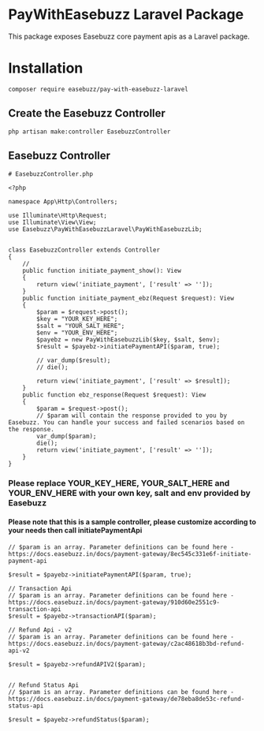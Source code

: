 # PayWithEasebuzz Laravel Package
This package exposes Easebuzz core payment apis as a Laravel package.

# Installation
```
composer require easebuzz/pay-with-easebuzz-laravel
```

## Create the Easebuzz Controller
```
php artisan make:controller EasebuzzController
```

## Easebuzz Controller
```
# EasebuzzController.php

<?php

namespace App\Http\Controllers;

use Illuminate\Http\Request;
use Illuminate\View\View;
use Easebuzz\PayWithEasebuzzLaravel\PayWithEasebuzzLib;


class EasebuzzController extends Controller
{
    //
    public function initiate_payment_show(): View
    {
        return view('initiate_payment', ['result' => '']);
    }
    public function initiate_payment_ebz(Request $request): View
    {
        $param = $request->post();
        $key = "YOUR_KEY_HERE";
        $salt = "YOUR_SALT_HERE";
        $env = "YOUR_ENV_HERE";
        $payebz = new PayWithEasebuzzLib($key, $salt, $env);
        $result = $payebz->initiatePaymentAPI($param, true);
        
        // var_dump($result);
        // die();

        return view('initiate_payment', ['result' => $result]);
    }
    public function ebz_response(Request $request): View
    {
        $param = $request->post();
        // $param will contain the response provided to you by Easebuzz. You can handle your success and failed scenarios based on the response.
        var_dump($param);
        die();
        return view('initiate_payment', ['result' => '']);
    }
}

```
### Please replace YOUR_KEY_HERE, YOUR_SALT_HERE and YOUR_ENV_HERE with your own key, salt and env provided by Easebuzz
#### Please note that this is a sample controller, please customize according to your needs then call initiatePaymentApi
```
// $param is an array. Parameter definitions can be found here - https://docs.easebuzz.in/docs/payment-gateway/8ec545c331e6f-initiate-payment-api

$result = $payebz->initiatePaymentAPI($param, true);

// Transaction Api 
// $param is an array. Parameter definitions can be found here - https://docs.easebuzz.in/docs/payment-gateway/910d60e2551c9-transaction-api
$result = $payebz->transactionAPI($param);

// Refund Api - v2
// $param is an array. Parameter definitions can be found here - https://docs.easebuzz.in/docs/payment-gateway/c2ac48618b3bd-refund-api-v2

$result = $payebz->refundAPIV2($param);


// Refund Status Api
// $param is an array. Parameter definitions can be found here - https://docs.easebuzz.in/docs/payment-gateway/de78eba8de53c-refund-status-api

$result = $payebz->refundStatus($param);
```